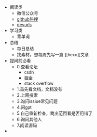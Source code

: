 - 阅读类
	- 微信公众号
	- [github热搜](https://github.com/trending)
	- [devurls](https://devurls.com/)
- 学习类
	- 背单词
- 总结
	- 每日总结
	- 找素材，想每周先写一篇 [[hexo]]文章
- 提问前必看
	- 0.查看论坛
		- csdn
		- 掘金
		- stack overflow
	- 1.首先看文档，文档没有
	- 2.上网搜索
	- 3.询问issiue常见问题
	- 4.问gpt
	- 5.自己重新检查，跳出范围看是否用错了
	- 6.询问其他人
	- 7.阅读源码
-